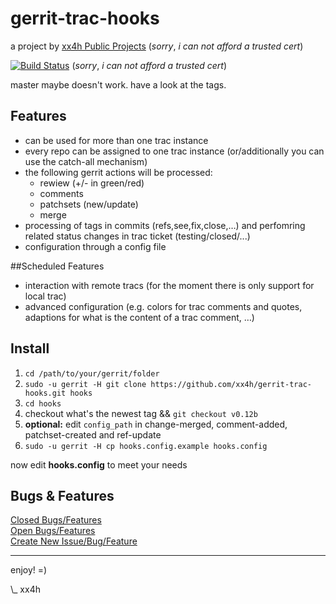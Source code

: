 gerrit-trac-hooks
============
a project by [xx4h Public Projects](https://pp.xx4h.de/) (_sorry_, _i_ _can_ _not_ _afford_ _a_ _trusted_ _cert_)

[![Build Status](https://jenkins.xx4h.de/job/gerrit-trac-hooks/badge/icon)](https://jenkins.xx4h.de/job/gerrit-trac-hooks/) (_sorry_, _i_ _can_ _not_ _afford_ _a_ _trusted_ _cert_)  

master maybe doesn't work.
have a look at the tags.

## Features

- can be used for more than one trac instance
- every repo can be assigned to one trac instance (or/additionally you can use the catch-all mechanism)
- the following gerrit actions will be processed:
    - rewiew (+/- in green/red)
    - comments
    - patchsets (new/update)
    - merge
- processing of tags in commits (refs,see,fix,close,…) and perfomring related status changes in trac ticket (testing/closed/...)
- configuration through a config file

##Scheduled Features

- interaction with remote tracs (for the moment there is only support for local trac)
- advanced configuration (e.g. colors for trac comments and quotes, adaptions for what is the content of a trac comment, …)


## Install
1. `cd /path/to/your/gerrit/folder`
2. `sudo -u gerrit -H git clone https://github.com/xx4h/gerrit-trac-hooks.git hooks`
3. `cd hooks`
4. checkout what's the newest tag && `git checkout v0.12b`
5. **optional:** edit `config_path` in change-merged, comment-added, patchset-created and ref-update
6. `sudo -u gerrit -H cp hooks.config.example hooks.config`

now edit **hooks.config** to meet your needs

## Bugs & Features
[Closed Bugs/Features](https://pp.xx4h.de/report/10)  
[Open Bugs/Features](https://pp.xx4h.de/report/9)  
[Create New Issue/Bug/Feature](https://pp.xx4h.de/newticket)  


----------------------------------------------------------------------------
enjoy! =)

\\_ xx4h
